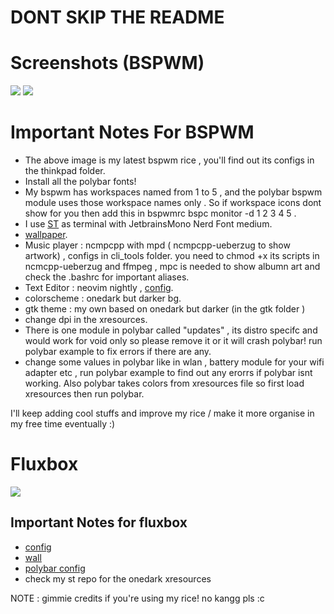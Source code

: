 # DONT SKIP THE README 
# Screenshots (BSPWM)

<img src = "https://raw.githubusercontent.com/siduck76/dotfiles/master/rice%20flex/neovim-rice.png">
<img src = "https://cdn.discordapp.com/attachments/610012460828852229/853933487295299584/unknown.png">

# Important Notes For BSPWM 

- The above image is my latest bspwm rice , you'll find out its configs in the thinkpad folder.
- Install all the polybar fonts!
- My bspwm has workspaces named from 1 to 5 , and the polybar bspwm module uses those workspace names only . So if workspace icons dont show for you then add this    in bspwmrc  bspc monitor -d 1 2 3 4 5  . 
- I use [ST](https://github.com/siduck76/st)  as terminal with JetbrainsMono Nerd Font medium.
- [wallpaper](https://github.com/siduck76/dotfiles/blob/master/wall/sniper.jpg).
- Music player : ncmpcpp with mpd ( ncmpcpp-ueberzug to show artwork) , configs in cli_tools folder. you need to chmod +x its scripts in ncmcpp-ueberzug and ffmpeg , mpc is needed to show albumn art and check the .bashrc for important aliases. 
- Text Editor : neovim nightly , [config](https://github.com/siduck76/neovim-dots).
- colorscheme : onedark but darker bg.
- gtk theme : my own based on onedark but darker (in the gtk folder )
- change dpi in the xresources.
- There is one module in polybar called "updates" , its distro specifc and would work for void only so please remove it or it will crash polybar! run polybar example to fix errors if there are any.
- change some values in polybar like in wlan , battery module for your wifi adapter etc , run polybar example to find out any erorrs if polybar isnt working. Also polybar takes colors from xresources file so first load xresources then run polybar.

I'll keep adding cool stuffs and improve my rice / make it more organise in my free time eventually :)

# Fluxbox

<img src="https://chadpaste.com/f/frjdliwmwr.png">

## Important Notes for fluxbox

- [config](https://github.com/siduck76/dotfiles/tree/master/stackingWms/fluxbox/.fluxbox)
- [wall](https://raw.githubusercontent.com/siduck76/dotfiles/master/wall/clean.png)
- [polybar config](https://github.com/siduck76/dotfiles/tree/master/bars/poly/fluxbox)
- check my st repo for the onedark xresources

NOTE : gimmie credits if you're using my rice! no kangg pls :c 
